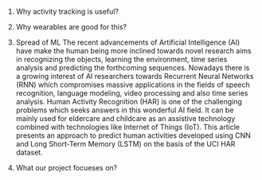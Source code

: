 1. Why activity tracking is useful?
2. Why wearables are good for this?
3. Spread of ML
The recent advancements of Artificial Intelligence (AI) have make the human being more inclined towards novel research aims in recognizing the objects, learning the environment, time series analysis and predicting the forthcoming sequences. Nowadays there is a growing interest of AI researchers towards Recurrent Neural Networks (RNN) which compromises massive applications in the fields of speech recognition, language modeling, video processing and also time series analysis. Human Activity Recognition (HAR) is one of the challenging problems which seeks answers in this wonderful AI field. It can be mainly used for eldercare and childcare as an assistive technology combined with technologies like Internet of Things (IoT). This article presents an approach to predict human activities developed using CNN and Long Short-Term Memory (LSTM) on the basis of the UCI HAR dataset.

4. What our project focueses on?
